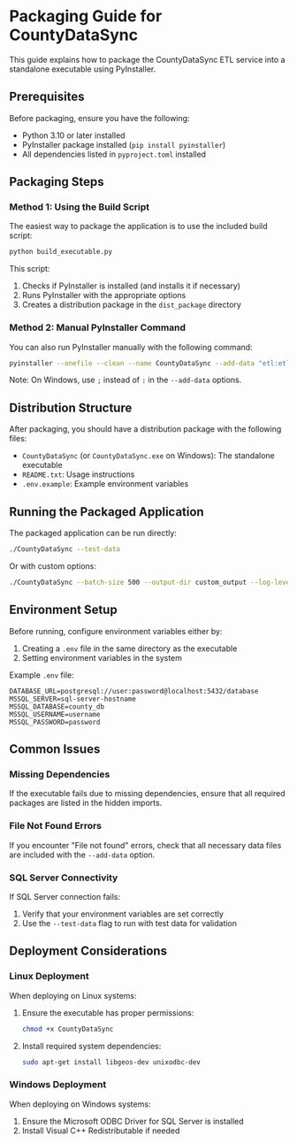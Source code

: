 # Packaging Guide for CountyDataSync

This guide explains how to package the CountyDataSync ETL service into a standalone executable using PyInstaller.

## Prerequisites

Before packaging, ensure you have the following:

- Python 3.10 or later installed
- PyInstaller package installed (`pip install pyinstaller`)
- All dependencies listed in `pyproject.toml` installed

## Packaging Steps

### Method 1: Using the Build Script

The easiest way to package the application is to use the included build script:

```bash
python build_executable.py
```

This script:
1. Checks if PyInstaller is installed (and installs it if necessary)
2. Runs PyInstaller with the appropriate options
3. Creates a distribution package in the `dist_package` directory

### Method 2: Manual PyInstaller Command

You can also run PyInstaller manually with the following command:

```bash
pyinstaller --onefile --clean --name CountyDataSync --add-data "etl:etl" --add-data ".env.example:." --hidden-import etl --hidden-import etl.extract --hidden-import etl.transform --hidden-import etl.load --hidden-import etl.sync --hidden-import etl.utils --hidden-import etl.test_data --hidden-import pandas --hidden-import geopandas --hidden-import shapely --hidden-import numpy --hidden-import pyodbc --hidden-import sqlalchemy --hidden-import dotenv --hidden-import psutil sync.py
```

Note: On Windows, use `;` instead of `:` in the `--add-data` options.

## Distribution Structure

After packaging, you should have a distribution package with the following files:

- `CountyDataSync` (or `CountyDataSync.exe` on Windows): The standalone executable
- `README.txt`: Usage instructions
- `.env.example`: Example environment variables

## Running the Packaged Application

The packaged application can be run directly:

```bash
./CountyDataSync --test-data
```

Or with custom options:

```bash
./CountyDataSync --batch-size 500 --output-dir custom_output --log-level DEBUG
```

## Environment Setup

Before running, configure environment variables either by:

1. Creating a `.env` file in the same directory as the executable
2. Setting environment variables in the system

Example `.env` file:
```
DATABASE_URL=postgresql://user:password@localhost:5432/database
MSSQL_SERVER=sql-server-hostname
MSSQL_DATABASE=county_db
MSSQL_USERNAME=username
MSSQL_PASSWORD=password
```

## Common Issues

### Missing Dependencies

If the executable fails due to missing dependencies, ensure that all required packages are listed in the hidden imports.

### File Not Found Errors

If you encounter "File not found" errors, check that all necessary data files are included with the `--add-data` option.

### SQL Server Connectivity

If SQL Server connection fails:
1. Verify that your environment variables are set correctly
2. Use the `--test-data` flag to run with test data for validation

## Deployment Considerations

### Linux Deployment

When deploying on Linux systems:

1. Ensure the executable has proper permissions:
   ```bash
   chmod +x CountyDataSync
   ```

2. Install required system dependencies:
   ```bash
   sudo apt-get install libgeos-dev unixodbc-dev
   ```

### Windows Deployment

When deploying on Windows systems:

1. Ensure the Microsoft ODBC Driver for SQL Server is installed
2. Install Visual C++ Redistributable if needed